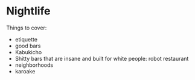 # Nightlife

Things to cover:

- etiquette 
- good bars
- Kabukicho
- Shitty bars that are insane and built for white people: robot restaurant
- neighborhoods
- karoake
